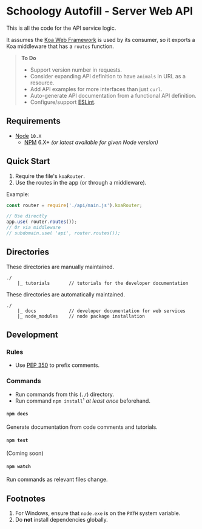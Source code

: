 # Schoology Autofill - Server Web API

This is all the code for the API service logic.

It assumes the [Koa Web Framework][koa] is used by its consumer, so it exports a Koa middleware that has a `routes` function.

> **To Do**
>
> - Support version number in requests.
> - Consider expanding API definition to have `animals` in URL as a resource.
> - Add API examples for more interfaces than just `curl`.
> - Auto-generate API documentation from a functional API definition.
> - Configure/support [ESLint]([eslint]).

## Requirements

- [Node][nodejs] `10.X`
    - [NPM](https://docs.npmjs.com/getting-started/installing-node#updating-npm) 6.X+ _(or latest available for given Node version)_

## Quick Start

1. Require the file's `koaRouter`.
2. Use the routes in the app (or through a middleware).

Example:
```javascript
const router = require('./api/main.js').koaRouter;

// Use directly
app.use( router.routes());
// Or via middleware
// subdomain.use( 'api', router.routes());
```

## Directories

These directories are manually maintained.

    ./
        |_ tutorials       // tutorials for the developer documentation

These directories are automatically maintained.

    ./
        |_ docs            // developer documentation for web services
        |_ node_modules    // node package installation

## Development

### Rules

- Use [PEP 350](https://www.python.org/dev/peps/pep-0350/) to prefix comments.

### Commands

- Run commands from this (`./`) directory.
- Run command `npm install`¹ _at least once_ beforehand.

#### `npm docs`

Generate documentation from code comments and tutorials.

#### `npm test`

(Coming soon)

#### `npm watch`

Run commands as relevant files change.

## Footnotes

1. For Windows, ensure that `node.exe` is on the `PATH` system variable.
2. Do **not** install dependencies globally.


[eslint]: https://eslint.org/ "ESLint"
[nodejs]: https://nodejs.org/ "Node.js"
[koa]: https://koajs.com/ "Koa"
